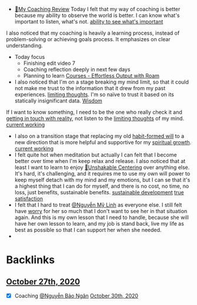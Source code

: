 - [📝My Coaching Review](<📝My Coaching Review.md>) Today I felt that my way of coaching is better because my ability to observe the world is better. I can know what's important to listen, what's not. [ability to see what's important](<ability to see what's important.md>)

I also noticed that my coaching is heavily a learning process, instead of problem-solving or achieving goals process. It emphasizes on clear understanding.
- Today focus
    - Finishing edit video 7
    - Coaching reflection deeply in next few days
    - Planning to learn [Courses - Effortless Output with Roam](<Courses - Effortless Output with Roam.md>)
- I also noticed that I'm on a stage breaking my mind limit, so that it could not make me trust to the information that it drew from my past experiences. [limiting thoughts](<limiting thoughts.md>). I'm so naïve to trust it based on its statically insignificant data. [Wisdom](<Wisdom.md>)

If I want to know something, I need to be the one who really check it and [getting in touch with reality](<getting in touch with reality.md>), not listen to the [limiting thoughts](<limiting thoughts.md>) of my mind. [current working](<current working.md>)
- I also on a transition stage that replacing my old [habit-formed will](<habit-formed will.md>) to a new direction that is more helpful and supportive for my [spiritual growth](<spiritual growth.md>). [current working](<current working.md>)
- I felt quite hot when meditation but actually I can felt that I become better over time when I'm keep relax and release. I also noticed that at least I want to learn to enjoy [🌱Unshakable Centering](<🌱Unshakable Centering.md>) over anything else. It's hard, it's challenging, and it requires me to use my own will power to keep myself detach with my mind and my emotions, but I can se that it's a highest thing that I can do for myself, and there is no cost, no time, no loss, just benefits, sustainable benefits. [sustainable development](<sustainable development.md>) [true satisfaction](<true satisfaction.md>)
- I felt that I hard to treat [@Nguyễn Mỹ Linh](<@Nguyễn Mỹ Linh.md>) as everyone else. I still felt have [worry](<worry.md>) for her so much that I don't want to see her in that situation again. And this is my own lesson that I need to handle, because she will have her own lesson to learn, and my job is stand back, live my life as best as possible so that I can support her when she needed.
- 

# Backlinks
## [October 27th, 2020](<October 27th, 2020.md>)
- [x] Coaching [@Nguyễn Bảo Ngân](<@Nguyễn Bảo Ngân.md>) [October 30th, 2020](<October 30th, 2020.md>)

